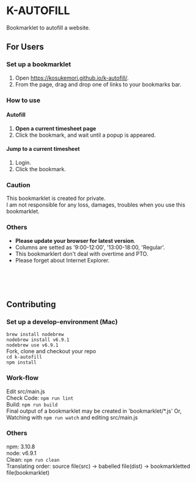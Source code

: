K-AUTOFILL
====

Bookmarklet to autofill a website.  

## For Users
### Set up a bookmarklet
1. Open https://kosukemori.github.io/k-autofill/.  
2. From the page, drag and drop one of links to your bookmarks bar.  

### How to use
#### Autofill
1. **Open a current timesheet page**  
2. Click the bookmark, and wait until a popup is appeared.  

#### Jump to a current timesheet
1. Login.  
2. Click the bookmark.  

### Caution
This bookmarklet is created for private.  
I am not responsible for any loss, damages, troubles when you use this bookmarklet.  

### Others
- **Please update your browser for latest version**.  
- Columns are setted as '9:00-12:00', '13:00-18:00, 'Regular'.  
- This bookmarklert don't deal with overtime and PTO.
- Please forget about Internet Explorer.  

<br />
<br />
<br />

## Contributing
### Set up a develop-environment (Mac)
`brew install nodebrew`  
`nodebrew install v6.9.1`  
`nodebrew use v6.9.1`  
Fork, clone and checkout your repo  
`cd k-autofill`  
`npm install`  
### Work-flow
Edit src/main.js  
Check Code: `npm run lint`  
Build: `npm run build`  
Final output of a bookmarklet may be created in 'bookmarklet/*.js'
Or, Watching with `npm run watch` and editing src/main.js  
### Others
npm: 3.10.8  
node: v6.9.1  
Clean: `npm run clean`  
Translating order: source file(src) -> babelled file(dist) -> bookmarkletted file(bookmarklet)
